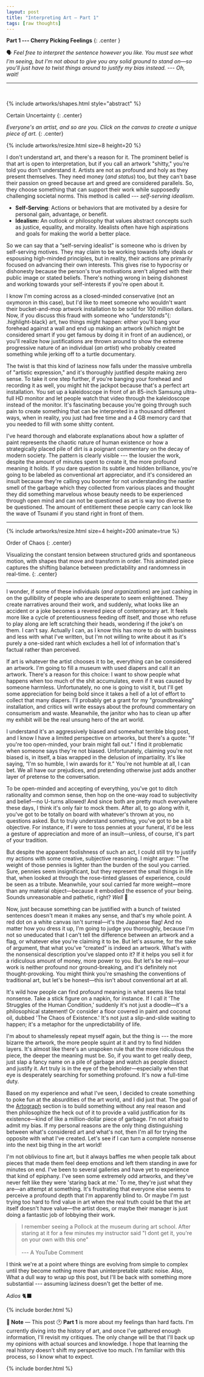 ```yaml
---
layout: post
title: "Interpreting Art — Part 1"
tags: [raw thoughts]
---
```


<span class="highlight-black">__Part 1 --- Cherry Picking Feelings__</span>
{: .center }

🗣 _Feel free to interpret the sentence however you like. You must see what I'm seeing, but I'm not about to give you any solid ground to stand on—so you'll just have to twist things around to justify my bias instead._ --- *Oh, wait!*

---

<br>

{% include artworks/shapes.html style="abstract" %}

<span class="highlight-black">Certain Uncertainty</span>
{: .center}

*Everyone's an artist, and so are you. Click on the canvas to create a unique piece of art.*
{: .center}

<!-- <small><a target="_blank" href="https://raw.githubusercontent.com/CodeDotJS/space/master/_includes/artworks/shapes.html"><u>Source Code</u></a></small> -->
<!-- {: .center} -->

{% include artworks/resize.html size=8 height=20 %}

I don't understand art, and there's a reason for it. The prominent belief is that art is open to interpretation, but if you call an artwork "shitty," you're told you don't understand it. Artists are not as profound and holy as they present themselves. They need money (*and status*) too, but they can't base their passion on greed because art and greed are considered parallels. So, they choose something that can support their work while supposedly challenging societal norms. This method is called --- *self-serving idealism*.

- __Self-Serving__: Actions or behaviors that are motivated by a desire for personal gain, advantage, or benefit.
- __Idealism:__ An outlook or philosophy that values abstract concepts such as justice, equality, and morality. Idealists often have high aspirations and goals for making the world a better place.

So we can say that a “self-serving idealist” is someone who is driven by self-serving motives. They may claim to be working towards lofty ideals or espousing high-minded principles, but in reality, their actions are primarily focused on advancing their own interests. This gives rise to hypocrisy or dishonesty because the person's true motivations aren't aligned with their public image or stated beliefs. There's nothing wrong in being dishonest and working towards your self-interests if you're open about it.

I know I'm coming across as a closed-minded conservative (not an oxymoron in this case), but I'd like to meet someone who wouldn't want their bucket-and-mop artwork installation to be sold for 100 million dollars. Now, if you discuss this fraud with someone who *"understands"*{: .highlight-black} art, two things might happen: either you'll bang your forehead against a wall and end up making an artwork (which might be considered smart if you get famous by doing it in front of an audience), or you'll realize how justifications are thrown around to show the extreme progressive nature of an individual (*an artist*) who probably created something while jerking off to a turtle documentary.

The twist is that this kind of laziness now falls under the massive umbrella of "artistic expression," and it's thoroughly justified despite making zero sense. To take it one step further, if you're banging your forehead and recording it as well, you might hit the jackpot because that's a perfect art installation. You set up a kaleidoscope in front of an 85-inch Samsung ultra-full HD monitor and let people watch that video through the kaleidoscope instead of the monitor. It's fascinating because you're going through such pain to create something that can be interpreted in a thousand different ways, when in reality, you just had free time and a 4 GB memory card that you needed to fill with some shitty content.

I've heard thorough and elaborate explanations about how a splatter of paint represents the chaotic nature of human existence or how a strategically placed pile of dirt is a poignant commentary on the decay of modern society. The pattern is clearly visible --- the lousier the work, despite the amount of minutes spent to create it, the more profound meaning it holds. If you dare question its subtle and hidden brilliance, you're going to be labeled as conventional art appreciator, and it's considered an insult because they're calling you boomer for not understanding the nastier smell of the garbage which they collected from various places and thought they did something marvelous whose beauty needs to be experienced through open mind and can not be questioned as art is way too diverse to be questioned. The amount of entitlement these people carry can look like the wave of Tsunami if you stand right in front of them.

---

<div class="frame"> {% include artworks/resize.html size=4 height=200 animate=true %} </div>

<span class="highlight-black">Order of Chaos</span>
{: .center}

Visualizing the constant tension between structured grids and spontaneous motion, with shapes that move and transform in order. This animated piece captures the shifting balance between predictability and randomness in real-time.
{: .center}

---

I wonder, if some of these individuals (*and organizations*) are just cashing in on the gullibility of people who are desperate to seem enlightened. They create narratives around their work, and suddenly, what looks like an accident or a joke becomes a revered piece of contemporary art. It feels more like a cycle of pretentiousness feeding off itself, and those who refuse to play along are left scratching their heads, wondering if the joke's on them. I can't say. Actually I can, as I know this has more to do with business and less with what I've written, but I'm not willing to write about it as it's purely a one-sided rant which excludes a hell lot of information that's factual rather than perceived.

If art is whatever the artist chooses it to be, everything can be considered an artwork. I'm going to fill a museum with used diapers and call it an artwork. There's a reason for this choice: I want to show people what happens when too much of the shit accumulates, even if it was caused by someone harmless. Unfortunately, no one is going to visit it, but I'll get some appreciation for being bold since it takes a hell of a lot of effort to collect that many diapers. I'll probably get a grant for my "groundbreaking" installation, and critics will write essays about the profound commentary on consumerism and waste. Meanwhile, the janitor who has to clean up after my exhibit will be the real unsung hero of the art world.

I understand it's an aggressively biased and somewhat terrible blog post, and I know I have a limited perspective on artworks, but there's a quote: "If you're too open-minded, your brain might fall out." I find it problematic when someone says they're not biased. Unfortunately, claiming you're not biased is, in itself, a bias wrapped in the delusion of impartiality. It's like saying, “I'm so humble, I win awards for it.” You're not humble at all, I can bet. We all have our prejudices, and pretending otherwise just adds another layer of pretense to the conversation.

To be open-minded and accepting of everything, you've got to ditch rationality and common sense, then hop on the one-way road to subjectivity and belief—no U-turns allowed! And since both are pretty much everywhere these days, I think it's only fair to mock them. After all, to go along with it, you've got to be totally on board with whatever's thrown at you, no questions asked. But to truly understand something, you've got to be a bit objective. For instance, if I were to toss pennies at your funeral, it'd be less a gesture of appreciation and more of an insult—unless, of course, it's part of your tradition.

But despite the apparent foolishness of such an act, I could still try to justify my actions with some creative, subjective reasoning. I might argue: "The weight of those pennies is lighter than the burden of the soul you carried. Sure, pennies seem insignificant, but they represent the small things in life that, when looked at through the rose-tinted glasses of experience, could be seen as a tribute. Meanwhile, your soul carried far more weight—more than any material object—because it embodied the essence of your being. Sounds unreasonable and pathetic, right? *Well* 🤝

Now, just because something can be justified with a bunch of twisted sentences doesn't mean it makes any sense, and that's my whole point. A red dot on a white canvas isn't surreal—it's the Japanese flag! And no matter how you dress it up, I'm going to judge you thoroughly, because I'm not so uneducated that I can't tell the difference between an artwork and a flag, or whatever else you're claiming it to be. But let's assume, for the sake of argument, that what you've “created” is indeed an artwork. What's with the nonsensical description you've slapped onto it? If it helps you sell it for a ridiculous amount of money, more power to you. But let's be real—your work is neither profound nor ground-breaking, and it's definitely not thought-provoking. You might think you're smashing the conventions of traditional art, but let's be honest—this isn't about conventional art at all.

It's wild how people can find profound meaning in what seems like total nonsense. Take a stick figure on a napkin, for instance. If I call it 'The Struggles of the Human Condition,' suddenly it's not just a doodle—it's a philosophical statement! Or consider a floor covered in paint and coconut oil, dubbed 'The Chaos of Existence.' It's not just a slip-and-slide waiting to happen; it's a metaphor for the unpredictability of life.

I'm about to shamelessly repeat myself again, but the thing is --- the more bizarre the artwork, the more people squint at it and try to find hidden layers. It's almost like there's an unspoken rule that the more ridiculous the piece, the deeper the meaning must be. So, if you want to get really deep, just slap a fancy name on a pile of garbage and watch as people dissect and justify it. Art truly is in the eye of the beholder—especially when that eye is desperately searching for something profound. It's now a full-time duty.

Based on my experience and what I've seen, I decided to create something to poke fun at the absurdities of the art world, and I did just that. The goal of the [Artograph](../art) section is to build something without any real reason and then philosophize the heck out of it to provide a valid justification for its existence—kind of like a million-dollar piece of garbage. I'm not afraid to admit my bias. If my personal reasons are the only thing distinguishing between what's considered art and what's not, then I'm all for trying the opposite with what I've created. Let's see if I can turn a complete nonsense into the next big thing in the art world!

I'm not oblivious to fine art, but it always baffles me when people talk about pieces that made them feel deep emotions and left them standing in awe for minutes on end. I've been to several galleries and have yet to experience that kind of epiphany. I've seen some extremely odd artworks, and they've never felt like they were 'staring back at me.' To me, they're just what they are—an attempt at something. It's frustrating that everyone else seems to perceive a profound depth that I'm apparently blind to. Or maybe I'm just trying too hard to find value in art when the real truth could be that the art itself doesn't have value—the artist does, or maybe their manager is just doing a fantastic job of lobbying their work.

> I remember seeing a Pollock at the museum during art school. After staring at it for a few minutes my instructor said "I dont get it, you're on your own with this one" <br><br> --- A YouTube Comment

I think we're at a point where things are evolving from simple to complex until they become nothing more than uninterpretable static noise. Also, What a dull way to wrap up this post, but I'll be back with something more substantial --- assuming laziness doesn't get the better of me.


*Adios* 🐈‍⬛

{% include border.html %}

__📓 Note__ — This post 🕐 __Part 1__ is more about my feelings than hard facts. I'm currently diving into the history of art, and once I've gathered enough information, I'll revisit my critiques. The only change will be that I'll back up my opinions with actual sources and knowledge. I hope that learning the real history doesn't shift my perspective too much. I'm familiar with this process, so I know what to expect.

{% include border.html %}
